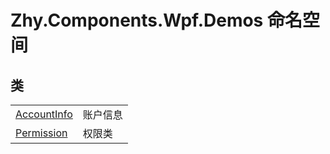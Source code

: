 # Zhy.Components.Wpf.Demos 命名空间






## 类
<table>
<tr>
<td><a href="T_Zhy_Components_Wpf_Demos_AccountInfo.md">AccountInfo</a></td>
<td>账户信息</td></tr>
<tr>
<td><a href="T_Zhy_Components_Wpf_Demos_Permission.md">Permission</a></td>
<td>权限类</td></tr>
</table>